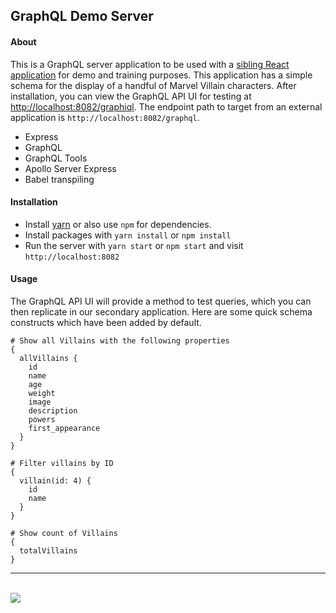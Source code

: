 ## GraphQL Demo Server


#### About 

This is a GraphQL server application to be used with a [sibling React application](https://github.com/acquia-pso/javascript-ps-starter-react) for demo and training purposes. This application has a simple schema for the display of a handful of Marvel Villain characters. After installation, you can view the GraphQL API UI for testing at  <a href="http://localhost:8082/graphiql">http://localhost:8082/graphiql</a>. The endpoint path to target from an external application is `http://localhost:8082/graphql`.

- Express
- GraphQL
- GraphQL Tools
- Apollo Server Express
- Babel transpiling 


#### Installation 

- Install <a href="https://yarnpkg.com/lang/en/docs/install/">yarn</a> or also use `npm` for dependencies.
- Install packages with `yarn install` or `npm install`
- Run the server with `yarn start` or `npm start` and visit `http://localhost:8082`


#### Usage

The GraphQL API UI will provide a method to test queries, which you can then replicate in our secondary application. Here are some quick schema constructs which have been added by default. 

```
# Show all Villains with the following properties
{
  allVillains {
    id
    name
    age
    weight
    image
    description
    powers
    first_appearance
  }
}

```
```
# Filter villains by ID
{
  villain(id: 4) {
    id
    name
  }
}
```

```
# Show count of Villains
{
  totalVillains
}
```

---------------------------
<br />
<img src="https://content.screencast.com/users/BedimStudios/folders/Jing/media/b33ab56b-bbdd-46eb-aada-2bc3c2702361/00002809.png" />






